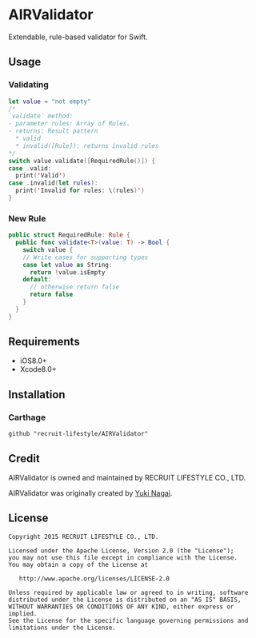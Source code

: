 # AIRValidator
Extendable, rule-based validator for Swift.

## Usage

### Validating
```swift
let value = "not empty"
/*
`validate` method:
- parameter rules: Array of Rules.
- returns: Result pattern
  * valid
  * invalid([Rule]): returns invalid rules
*/
switch value.validate([RequiredRule()]) {
case .valid:
  print('Valid')
case .invalid(let rules):
  print('Invalid for rules: \(rules)')
}
```

### New Rule
```swift
public struct RequiredRule: Rule {
  public func validate<T>(value: T) -> Bool {
    switch value {
    // Write cases for supporting types
    case let value as String:
      return !value.isEmpty
    default:
      // otherwise return false
      return false
    }
  }
}
```

## Requirements
* iOS8.0+
* Xcode8.0+

## Installation

### Carthage
```
github "recruit-lifestyle/AIRValidator"
```

## Credit
AIRValidator is owned and maintained by RECRUIT LIFESTYLE CO., LTD.

AIRValidator was originally created by [Yuki Nagai](https://github.com/uny).

## License
```
Copyright 2015 RECRUIT LIFESTYLE CO., LTD.

Licensed under the Apache License, Version 2.0 (the "License");
you may not use this file except in compliance with the License.
You may obtain a copy of the License at

   http://www.apache.org/licenses/LICENSE-2.0

Unless required by applicable law or agreed to in writing, software
distributed under the License is distributed on an "AS IS" BASIS,
WITHOUT WARRANTIES OR CONDITIONS OF ANY KIND, either express or implied.
See the License for the specific language governing permissions and
limitations under the License.
```
